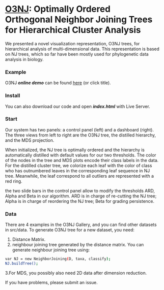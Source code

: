 [O3NJ](https://ideas-laboratory.github.io/O3NJ/): Optimally Ordered Orthogonal Neighbor Joining
Trees for Hierarchical Cluster Analysis
====
We presented a novel visualization representation,
O3NJ trees, for hierarchical analysis of multi-dimensional
data. This representation is based on NJ trees, which so far
have been mostly used for phylogenetic data analysis in
biology.

### Example
O3NJ ***online demo*** can be found [here](https://ideas-laboratory.github.io/O3NJ/)  (or click title).  

### Install
You can also download our code and open ***index.html*** with Live Server.

### Start
Our system has two panels: a control panel (left) and a dashboard (right). The three views from left to right are the O3NJ tree, the distilled hierarchy, and the MDS projection.

When initialized, the NJ tree is optimally ordered and the hierarchy is automatically distilled with default values for our two thresholds. The color of the nodes in the tree and MDS plots encode their class labels in the data. For the distilled cluster tree, we colorize each leaf with the color of class who has outnumbered leaves in the corresponding leaf sequence in NJ tree. Meanwhile, the leaf correspond to all outliers are represented with a red ring.

the two slide bars in the control panel allow to modify the thresholds ARD, Alpha and Beta in our algorithm. ARD is in charge of re-cutting the NJ tree; Alpha is in charge of reordering the NJ tree; Beta for grading persistence. 

### Data
There are 4 examples in the O3NJ Gallery, and you can find other datasets in src/data.
To generate O3NJ tree for a new dataset, you need:
1. Distance Matrix.
2. neighbour joining tree generated by the distance matrix.
You can generate neighbour joining tree using:
```bash
var NJ = new NeighborJoining(D, taxa, classify);
NJ.buildTree();
```
3.For MDS, you possibly also need 2D data after dimension reduction.

If you have problems, please submit an issue.
